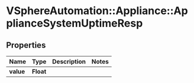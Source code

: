 # VSphereAutomation::Appliance::ApplianceSystemUptimeResp

## Properties
Name | Type | Description | Notes
------------ | ------------- | ------------- | -------------
**value** | **Float** |  | 


